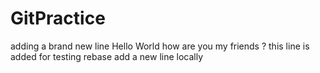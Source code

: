 # GitPractice
adding a brand new line
Hello World how are you my friends ?
this line is added for testing rebase
add a new line locally 
